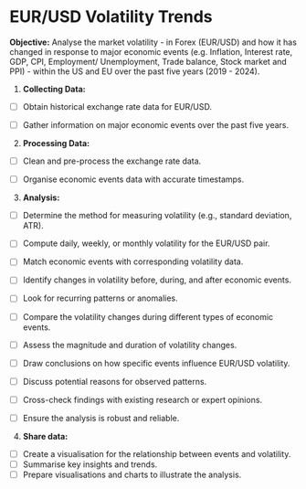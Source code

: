 # EUR/USD Volatility Trends

  

**Objective:**
Analyse the market volatility - in Forex (EUR/USD) and how it has changed in response to major economic events (e.g. Inflation, Interest rate, GDP, CPI, Employment/ Unemployment, Trade balance, Stock market and PPI)  - within the US and EU over the past five years (2019 - 2024).

  

1.  **Collecting Data:**
- [ ] Obtain historical exchange rate data for EUR/USD.  
- [ ] Gather information on major economic events over the past five years.
  

2.  **Processing Data:**
- [ ] Clean and pre-process the exchange rate data.
- [ ] Organise economic events data with accurate timestamps.
    

3.  **Analysis:**
- [ ] Determine the method for measuring volatility (e.g., standard deviation, ATR).
- [ ] Compute daily, weekly, or monthly volatility for the EUR/USD pair.
- [ ] Match economic events with corresponding volatility data.
- [ ] Identify changes in volatility before, during, and after economic events.
- [ ] Look for recurring patterns or anomalies.
- [ ] Compare the volatility changes during different types of economic events. 
- [ ] Assess the magnitude and duration of volatility changes.
- [ ] Draw conclusions on how specific events influence EUR/USD volatility.  
- [ ] Discuss potential reasons for observed patterns.
- [ ] Cross-check findings with existing research or expert opinions.
- [ ] Ensure the analysis is robust and reliable.
    
    
4.  **Share data:**
- [ ] Create a visualisation for the relationship between events and volatility.
- [ ] Summarise key insights and trends.
- [ ] Prepare visualisations and charts to illustrate the analysis.